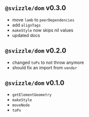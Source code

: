 ## `@svizzle/dom` v0.3.0

- move `lamb` to `peerDependencies`
- add `alignTags`
- `makeStyle` now skips nil values
- updated docs

## `@svizzle/dom` v0.2.0

- changed `toPx` to not throw anymore
- should fix an import from `vendor`

## `@svizzle/dom` v0.1.0

- `getElementGeometry`
- `makeStyle`
- `moveNode`
- `toPx`
